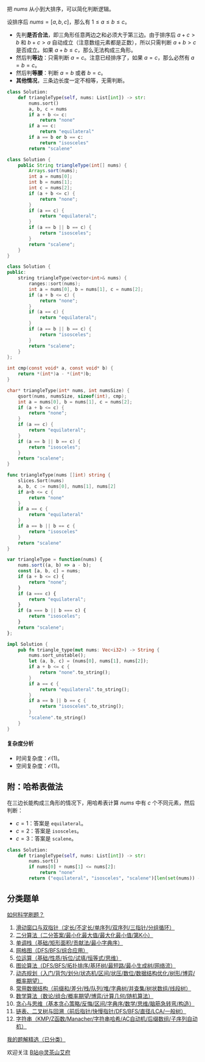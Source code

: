 把 $\textit{nums}$ 从小到大排序，可以简化判断逻辑。

设排序后 $\textit{nums}=[a,b,c]$，那么有 $1\le a\le b\le c$。

- 先判**是否合法**，即三角形任意两边之和必须大于第三边。由于排序后 $a+c > b$ 和 $b+c>a$ 自动成立（注意数组元素都是正数），所以只需判断 $a+b > c$ 是否成立。如果 $a+b\le c$，那么无法构成三角形。
- 然后判**等边**：只需判断 $a=c$。注意已经排序了，如果 $a=c$，那么必然有 $a=b=c$。
- 然后判**等腰**：判断 $a=b$ 或者 $b=c$。
- **其他情况**，三条边长度一定不相等，无需判断。

```py [sol-Python3]
class Solution:
    def triangleType(self, nums: List[int]) -> str:
        nums.sort()
        a, b, c = nums
        if a + b <= c:
            return "none"
        if a == c:
            return "equilateral"
        if a == b or b == c:
            return "isosceles"
        return "scalene"
```

```java [sol-Java]
class Solution {
    public String triangleType(int[] nums) {
        Arrays.sort(nums);
        int a = nums[0];
        int b = nums[1];
        int c = nums[2];
        if (a + b <= c) {
            return "none";
        }
        if (a == c) {
            return "equilateral";
        }
        if (a == b || b == c) {
            return "isosceles";
        }
        return "scalene";
    }
}
```

```cpp [sol-C++]
class Solution {
public:
    string triangleType(vector<int>& nums) {
        ranges::sort(nums);
        int a = nums[0], b = nums[1], c = nums[2];
        if (a + b <= c) {
            return "none";
        }
        if (a == c) {
            return "equilateral";
        }
        if (a == b || b == c) {
            return "isosceles";
        }
        return "scalene";
    }
};
```

```c [sol-C]
int cmp(const void* a, const void* b) {
    return *(int*)a - *(int*)b;
}

char* triangleType(int* nums, int numsSize) {
    qsort(nums, numsSize, sizeof(int), cmp);
    int a = nums[0], b = nums[1], c = nums[2];
    if (a + b <= c) {
        return "none";
    }
    if (a == c) {
        return "equilateral";
    }
    if (a == b || b == c) {
        return "isosceles";
    }
    return "scalene";
}
```

```go [sol-Go]
func triangleType(nums []int) string {
	slices.Sort(nums)
	a, b, c := nums[0], nums[1], nums[2]
	if a+b <= c {
		return "none"
	}
	if a == c {
		return "equilateral"
	}
	if a == b || b == c {
		return "isosceles"
	}
	return "scalene"
}
```

```js [sol-JavaScript]
var triangleType = function(nums) {
    nums.sort((a, b) => a - b);
    const [a, b, c] = nums;
    if (a + b <= c) {
        return "none";
    }
    if (a === c) {
        return "equilateral";
    }
    if (a === b || b === c) {
        return "isosceles";
    }
    return "scalene";
};
```

```rust [sol-Rust]
impl Solution {
    pub fn triangle_type(mut nums: Vec<i32>) -> String {
        nums.sort_unstable();
        let (a, b, c) = (nums[0], nums[1], nums[2]);
        if a + b <= c {
            return "none".to_string();
        }
        if a == c {
            return "equilateral".to_string();
        }
        if a == b || b == c {
            return "isosceles".to_string();
        }
        "scalene".to_string()
    }
}
```

#### 复杂度分析

- 时间复杂度：$\mathcal{O}(1)$。
- 空间复杂度：$\mathcal{O}(1)$。

## 附：哈希表做法

在三边长能构成三角形的情况下，用哈希表计算 $\textit{nums}$ 中有 $c$ 个不同元素，然后判断：

- $c=1$：答案是 $\texttt{equilateral}$。
- $c=2$：答案是 $\texttt{isosceles}$。
- $c=3$：答案是 $\texttt{scalene}$。

```py
class Solution:
    def triangleType(self, nums: List[int]) -> str:
        nums.sort()
        if nums[0] + nums[1] <= nums[2]:
            return "none"
        return ("equilateral", "isosceles", "scalene")[len(set(nums)) - 1]
```

## 分类题单

[如何科学刷题？](https://leetcode.cn/circle/discuss/RvFUtj/)

1. [滑动窗口与双指针（定长/不定长/单序列/双序列/三指针/分组循环）](https://leetcode.cn/circle/discuss/0viNMK/)
2. [二分算法（二分答案/最小化最大值/最大化最小值/第K小）](https://leetcode.cn/circle/discuss/SqopEo/)
3. [单调栈（基础/矩形面积/贡献法/最小字典序）](https://leetcode.cn/circle/discuss/9oZFK9/)
4. [网格图（DFS/BFS/综合应用）](https://leetcode.cn/circle/discuss/YiXPXW/)
5. [位运算（基础/性质/拆位/试填/恒等式/思维）](https://leetcode.cn/circle/discuss/dHn9Vk/)
6. [图论算法（DFS/BFS/拓扑排序/基环树/最短路/最小生成树/网络流）](https://leetcode.cn/circle/discuss/01LUak/)
7. [动态规划（入门/背包/划分/状态机/区间/状压/数位/数据结构优化/树形/博弈/概率期望）](https://leetcode.cn/circle/discuss/tXLS3i/)
8. [常用数据结构（前缀和/差分/栈/队列/堆/字典树/并查集/树状数组/线段树）](https://leetcode.cn/circle/discuss/mOr1u6/)
9. [数学算法（数论/组合/概率期望/博弈/计算几何/随机算法）](https://leetcode.cn/circle/discuss/IYT3ss/)
10. [贪心与思维（基本贪心策略/反悔/区间/字典序/数学/思维/脑筋急转弯/构造）](https://leetcode.cn/circle/discuss/g6KTKL/)
11. [链表、二叉树与回溯（前后指针/快慢指针/DFS/BFS/直径/LCA/一般树）](https://leetcode.cn/circle/discuss/K0n2gO/)
12. [字符串（KMP/Z函数/Manacher/字符串哈希/AC自动机/后缀数组/子序列自动机）](https://leetcode.cn/circle/discuss/SJFwQI/)

[我的题解精选（已分类）](https://github.com/EndlessCheng/codeforces-go/blob/master/leetcode/SOLUTIONS.md)

欢迎关注 [B站@灵茶山艾府](https://space.bilibili.com/206214)
